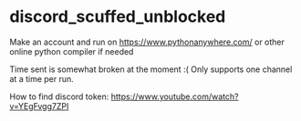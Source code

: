 # discord_scuffed_unblocked
Make an account and run on https://www.pythonanywhere.com/ or other online python compiler if needed

Time sent is somewhat broken at the moment :( 
Only supports one channel at a time per run.

How to find discord token:
https://www.youtube.com/watch?v=YEgFvgg7ZPI
